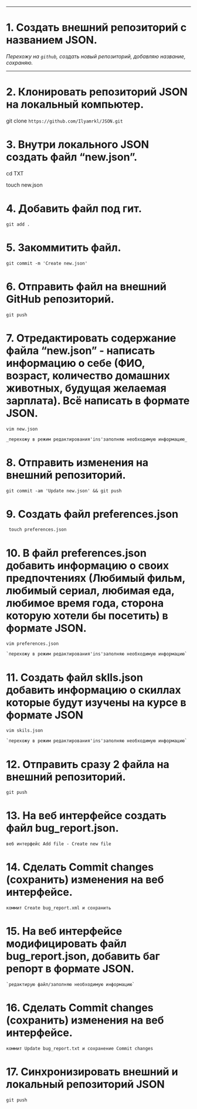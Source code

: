 _________________________________________________________________________________________________________________________

# 1. Создать внешний репозиторий с названием JSON.
 
  _Перехожу на `github`,   создать новый репозиторий, добавляю название, сохраняю._
  
  ________________________________________________________________________________________________________________________
 
 # 2. Клонировать репозиторий JSON на локальный компьютер.

  git clone  `https://github.com/Ilyamrkl/JSON.git`

 # 3. Внутри локального JSON создать файл “new.json”.
 
   cd TXT
   
   touch new.json

# 4. Добавить файл под гит.

    git add .

 # 5. Закоммитить файл.

    git commit -m 'Create new.json'

 # 6. Отправить файл на внешний GitHub репозиторий.

    git push

 # 7. Отредактировать содержание файла “new.json” - написать информацию о себе (ФИО, возраст, количество домашних животных, будущая желаемая зарплата). Всё написать в формате JSON.

    vim new.json
  
    _перехожу в режим редактирования'ins'заполняю необходимую информацию_
  
 # 8. Отправить изменения на внешний репозиторий.

    git commit -am 'Update new.json' && git push

# 9. Создать файл preferences.json
 
     touch preferences.json
 
 # 10. В файл preferences.json добавить информацию о своих предпочтениях (Любимый фильм, любимый сериал, любимая еда, любимое время года, сторона которую хотели бы посетить) в формате JSON.

    vim preferences.json
    
    `перехожу в режим редактирования'ins'заполняю необходимую информацию`

 # 11. Создать файл sklls.json добавить информацию о скиллах которые будут изучены на курсе в формате JSON

    vim skils.json
    
    `перехожу в режим редактирования'ins'заполняю необходимую информацию`

 # 12. Отправить сразу 2 файла на внешний репозиторий.

    git push

    
 # 13. На веб интерфейсе создать файл bug_report.json.

    веб интерфейс Add file - Create new file 

 # 14. Сделать Commit changes (сохранить) изменения на веб интерфейсе.

   `коммит Create bug_report.xml и сохранить`

 # 15. На веб интерфейсе модифицировать файл bug_report.json, добавить баг репорт в формате JSON.
 
    `редактирую файл/заполняю необходимую информацию`

 # 16. Сделать Commit changes (сохранить) изменения на веб интерфейсе.
 
    коммит Update bug_report.txt и сохранение Commit changes
 
 # 17. Синхронизировать внешний и локальный репозиторий JSON

    git push 

